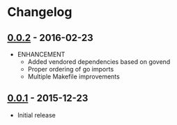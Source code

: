 # Changelog

## [0.0.2](https://github.com/webhippie/mygithub/releases/tag/v0.0.2) - 2016-02-23

* ENHANCEMENT
  * Added vendored dependencies based on govend
  * Proper ordering of go imports
  * Multiple Makefile improvements

## [0.0.1](https://github.com/webhippie/mygithub/releases/tag/v0.0.1) - 2015-12-23

* Initial release
